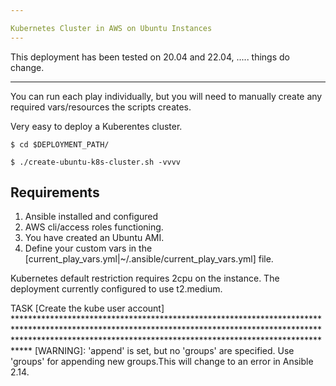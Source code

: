 ```yaml
---

Kubernetes Cluster in AWS on Ubuntu Instances
---
```

This deployment has been tested on 20.04 and 22.04, 
..... things do change.

---

You can run each play individually, but you will need to manually create any required vars/resources the scripts creates.

Very easy to deploy a Kuberentes cluster.

    $ cd $DEPLOYMENT_PATH/

    $ ./create-ubuntu-k8s-cluster.sh -vvvv

Requirements
---

1. Ansible installed and configured
2. AWS cli/access roles functioning.
3. You have created an Ubuntu AMI.
4. Define your custom vars in the  [current_play_vars.yml|~/.ansible/current_play_vars.yml] file. 


Kubernetes default restriction requires 2cpu on the instance.  The deployment currently configured to use t2.medium.


TASK [Create the kube user account] **************************************************************************************************************************************************************************************************************************
[WARNING]: 'append' is set, but no 'groups' are specified. Use 'groups' for appending new groups.This will change to an error in Ansible 2.14.

